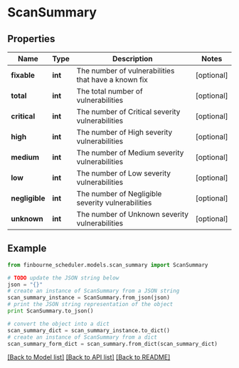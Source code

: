 # ScanSummary



## Properties
Name | Type | Description | Notes
------------ | ------------- | ------------- | -------------
**fixable** | **int** | The number of vulnerabilities that have a known fix | [optional] 
**total** | **int** | The total number of vulnerabilities | [optional] 
**critical** | **int** | The number of Critical severity vulnerabilities | [optional] 
**high** | **int** | The number of High severity vulnerabilities | [optional] 
**medium** | **int** | The number of Medium severity vulnerabilities | [optional] 
**low** | **int** | The number of Low severity vulnerabilities | [optional] 
**negligible** | **int** | The number of Negligible severity vulnerabilities | [optional] 
**unknown** | **int** | The number of Unknown severity vulnerabilities | [optional] 

## Example

```python
from finbourne_scheduler.models.scan_summary import ScanSummary

# TODO update the JSON string below
json = "{}"
# create an instance of ScanSummary from a JSON string
scan_summary_instance = ScanSummary.from_json(json)
# print the JSON string representation of the object
print ScanSummary.to_json()

# convert the object into a dict
scan_summary_dict = scan_summary_instance.to_dict()
# create an instance of ScanSummary from a dict
scan_summary_form_dict = scan_summary.from_dict(scan_summary_dict)
```
[[Back to Model list]](../README.md#documentation-for-models) [[Back to API list]](../README.md#documentation-for-api-endpoints) [[Back to README]](../README.md)


